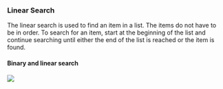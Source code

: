 ### Linear Search

The linear search is used to find an item in a list. The items do not have to be in order. To search for an item, start at the beginning of the list and continue searching until either the end of the list is reached or the item is found.

#### Binary and linear search
![](https://blog.penjee.com/wp-content/uploads/2015/04/binary-and-linear-search-animations.gif)